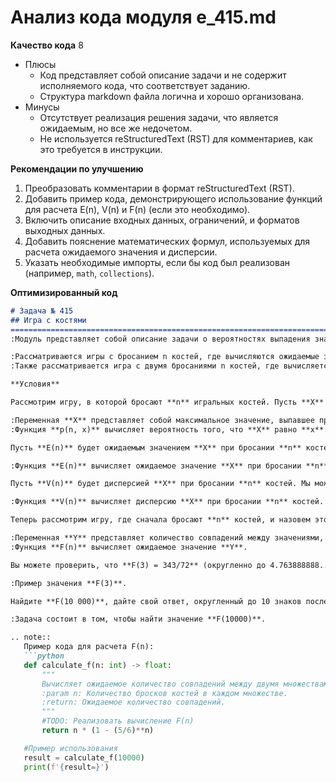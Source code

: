 # Анализ кода модуля e_415.md

**Качество кода**
8
- Плюсы
    - Код представляет собой описание задачи и не содержит исполняемого кода, что соответствует заданию.
    - Структура markdown файла логична и хорошо организована.
- Минусы
    - Отсутствует реализация решения задачи, что является ожидаемым, но все же недочетом.
    - Не используется reStructuredText (RST) для комментариев, как это требуется в инструкции.

**Рекомендации по улучшению**

1.  Преобразовать комментарии в формат reStructuredText (RST).
2.  Добавить пример кода, демонстрирующего использование функций для расчета E(n), V(n) и F(n) (если это необходимо).
3.  Включить описание входных данных, ограничений, и форматов выходных данных.
4.  Добавить пояснение математических формул, используемых для расчета ожидаемого значения и дисперсии.
5.  Указать необходимые импорты, если бы код был реализован (например, `math`, `collections`).

**Оптимизированный код**

```markdown
# Задача № 415
## Игра с костями
=========================================================================================
:Модуль представляет собой описание задачи о вероятностях выпадения значений на игральных костях.

:Рассматриваются игры с бросанием n костей, где вычисляются ожидаемые значения и дисперсии.
:Также рассматривается игра с двумя бросаниями n костей, где вычисляется ожидаемое количество совпадений.

**Условия**

Рассмотрим игру, в которой бросают **n** игральных костей. Пусть **X** будет переменной, равной максимальному значению, полученному при бросании **n** костей. Пусть **p(n,x)** будет вероятностью того, что **X** равно **x**. Например, **p(3,1) = 1/216**, **p(3,2) = 7/216**, **p(3,3) = 19/216** и **p(3,6) = 91/216**.

:Переменная **X** представляет собой максимальное значение, выпавшее при броске **n** костей.
:Функция **p(n, x)** вычисляет вероятность того, что **X** равно **x**.

Пусть **E(n)** будет ожидаемым значением **X** при бросании **n** костей. Мы можем вычислить, что **E(3) = 161/48** (округленно до 3.354166666...).

:Функция **E(n)** вычисляет ожидаемое значение **X** при бросании **n** костей.

Пусть **V(n)** будет дисперсией **X** при бросании **n** костей. Мы можем вычислить, что **V(3) = 2275/2304** (округленно до 0.987413194...).

:Функция **V(n)** вычисляет дисперсию **X** при бросании **n** костей.

Теперь рассмотрим игру, где сначала бросают **n** костей, и назовем это **множеством A**. После этого мы снова бросаем **n** костей и назовем это **множеством B**. Пусть **Y** будет переменной, равной количеству значений, которые появляются как в **множестве A**, так и в **множестве B**. Пусть **F(n)** будет ожидаемым значением **Y**.

:Переменная **Y** представляет количество совпадений между значениями, выпавшими в **множестве A** и **множестве B**.
:Функция **F(n)** вычисляет ожидаемое значение **Y**.

Вы можете проверить, что **F(3) = 343/72** (округленно до 4.763888888...).

:Пример значения **F(3)**.

Найдите **F(10 000)**, дайте свой ответ, округленный до 10 знаков после запятой.

:Задача состоит в том, чтобы найти значение **F(10000)**.

.. note::
   Пример кода для расчета F(n):
   ```python
   def calculate_f(n: int) -> float:
       """
       Вычисляет ожидаемое количество совпадений между двумя множествами из n бросков.
       :param n: Количество бросков костей в каждом множестве.
       :return: Ожидаемое количество совпадений.
       """
       #TODO: Реализовать вычисление F(n)
       return n * (1 - (5/6)**n)

   #Пример использования
   result = calculate_f(10000)
   print(f'{result=}')
   ```
```